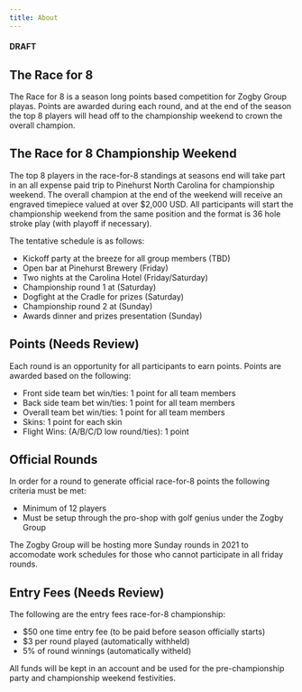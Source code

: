 ```yaml
---
title: About
---
```

#### DRAFT

## The Race for 8

The Race for 8 is a season long points based competition for Zogby Group playas.
Points are awarded during each round, and at the end of the season the top 8 players
will head off to the championship weekend to crown the overall champion.

## The Race for 8 Championship Weekend
The top 8 players in the race-for-8 standings at seasons end will take part in an all expense 
paid trip to Pinehurst North Carolina for championship weekend. The overall champion at the end
of the weekend will receive an engraved timepiece valued at over $2,000 USD.  All participants will
start the championship weekend from the same position and the format is 36 hole stroke play (with playoff if necessary).

The tentative schedule is as follows:
- Kickoff party at the breeze for all group members (TBD)
- Open bar at Pinehurst Brewery (Friday)
- Two nights at the Carolina Hotel (Friday/Saturday)
- Championship round 1 at <TBD> (Saturday)
- Dogfight at the Cradle for prizes (Saturday)
- Championship round 2 at <TBD> (Sunday)
- Awards dinner and prizes presentation (Sunday)

## Points  (Needs Review)
Each round is an opportunity for all participants to earn points. 
Points are awarded based on the following:
- Front side team bet win/ties: 1 point for all team members
- Back side team bet win/ties: 1 point for all team members
- Overall team bet win/ties: 1 point for all team members
- Skins: 1 point for each skin
- Flight Wins: (A/B/C/D low round/ties): 1 point

## Official Rounds
In order for a round to generate official race-for-8 points the following criteria must be met:

- Minimum of 12 players
- Must be setup through the pro-shop with golf genius under the Zogby Group

The Zogby Group will be hosting more Sunday rounds in 2021 to accomodate work schedules for those who cannot
participate in all friday rounds.

## Entry Fees  (Needs Review)
The following are the entry fees race-for-8 championship:
- $50 one time entry fee (to be paid before season officially starts)
- $3 per round played (automatically withheld)
- 5% of round winnings (automatically witheld)

All funds will be kept in an account and be used for the pre-championship party and championship weekend festivities.
